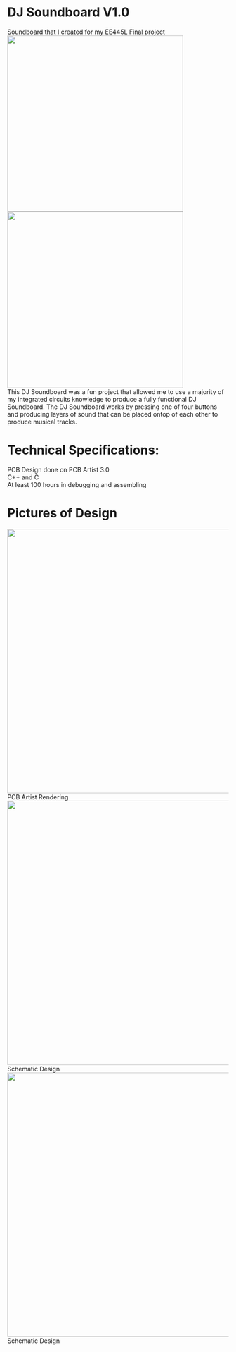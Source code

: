 # DJ Soundboard V1.0
Soundboard that I created for my EE445L Final project</br>
<img src="https://i.imgur.com/kFZNdbT.jpg" width="400" height="400"/>
<img src="https://i.imgur.com/Ywym3Iw.jpg" width="400" height="400"/></br>
This DJ Soundboard was a fun project that allowed me to use a majority of my integrated circuits knowledge to produce a fully functional
DJ Soundboard. The DJ Soundboard works by pressing one of four buttons and producing layers of sound that can be placed ontop of each
other to produce musical tracks.<br>
# Technical Specifications:
PCB Design done on PCB Artist 3.0</br>
C++ and C</br>
At least 100 hours in debugging and assembling</br>
# Pictures of Design
<img src="https://i.imgur.com/76DC1td.png" width="600"/></br> PCB Artist Rendering</br>
<img src="https://i.imgur.com/lU3GBP5.png" width="600"/> </br> Schematic Design</br>
<img src="https://i.imgur.com/DL2w6Vb.png" width="600"/></br> Schematic Design
